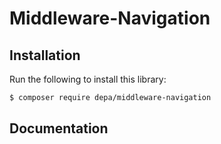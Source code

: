 # Middleware-Navigation

## Installation

Run the following to install this library:

```bash
$ composer require depa/middleware-navigation
```

## Documentation